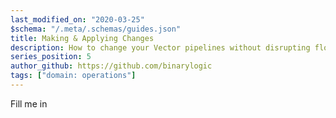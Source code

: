 ```yaml
---
last_modified_on: "2020-03-25"
$schema: "/.meta/.schemas/guides.json"
title: Making & Applying Changes
description: How to change your Vector pipelines without disrupting flow.
series_position: 5
author_github: https://github.com/binarylogic
tags: ["domain: operations"]
---
```


Fill me in



